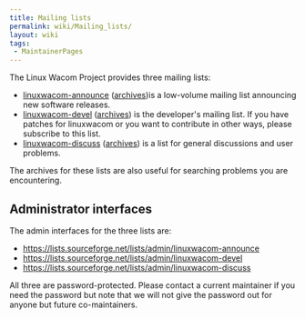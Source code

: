 ```yaml
---
title: Mailing lists
permalink: wiki/Mailing_lists/
layout: wiki
tags:
 - MaintainerPages
---
```


The Linux Wacom Project provides three mailing lists:

-   [linuxwacom-announce](http://lists.sourceforge.net/mailman/listinfo/linuxwacom-announce)
    ([archives](http://sourceforge.net/mailarchive/forum.php?forum_name=linuxwacom-announce))is
    a low-volume mailing list announcing new software releases.
-   [linuxwacom-devel](http://lists.sourceforge.net/mailman/listinfo/linuxwacom-devel)
    ([archives](http://sourceforge.net/mailarchive/forum.php?forum_name=linuxwacom-devel))
    is the developer's mailing list. If you have patches for linuxwacom
    or you want to contribute in other ways, please subscribe to this
    list.
-   [linuxwacom-discuss](http://lists.sourceforge.net/mailman/listinfo/linuxwacom-discuss)
    ([archives](http://sourceforge.net/mailarchive/forum.php?forum_name=linuxwacom-discuss))
    is a list for general discussions and user problems.

The archives for these lists are also useful for searching problems you
are encountering. <noinclude>

Administrator interfaces
------------------------

The admin interfaces for the three lists are:

-   <https://lists.sourceforge.net/lists/admin/linuxwacom-announce>
-   <https://lists.sourceforge.net/lists/admin/linuxwacom-devel>
-   <https://lists.sourceforge.net/lists/admin/linuxwacom-discuss>

All three are password-protected. Please contact a current maintainer if
you need the password but note that we will not give the password out
for anyone but future co-maintainers. </noinclude>
